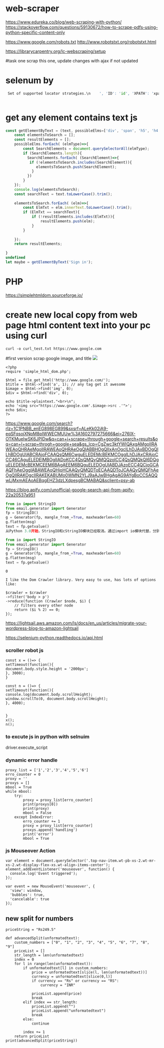 # web-scraper
https://www.edureka.co/blog/web-scraping-with-python/
https://stackoverflow.com/questions/59130672/how-to-scrape-pdfs-using-python-specific-content-only

https://www.google.com/robots.txt
http://www.robotstxt.org/robotstxt.html

https://librarycarpentry.org/lc-webscraping/setup

#task one 
scrap this one, update changes with ajax if not updated

# selenum by
```python
 Set of supported locator strategies.\n    ', 'ID': 'id', 'XPATH': 'xpath', 'LINK_TEXT': 'link text', 'PARTIAL_LINK_TEXT': 'partial link text', 'NAME': 'name', 'TAG_NAME': 'tag name', 'CLASS_NAME': 'class name', 'CSS_SELECTOR': 'css selector', '__dict__': <attribute '__dict__' of 'By' objects>, '__weakref__': <attribute '__weakref
 
 ```
# get any element contains text js
```javascript
const getElementByText = (text, possibleElms=['div', 'span', 'h5', 'h4', 'button', 'p','h6'])=>{
    const elementsToSearch = [];
    const resultElements = [];
    possibleElms.forEach( (elmType)=>{
        const SearchElements = document.querySelectorAll(elmType);
        if (SearchElements.length){
          SearchElements.forEach( (SearchElement)=>{
           if (!elementsToSearch.includes(SearchElement)){
              elementsToSearch.push(SearchElement);
            }
          })
        }
    });
    console.log(elementsToSearch);
    const searchText = text.toLowerCase().trim();
    
    elementsToSearch.forEach( (elm)=>{
        const ElmTxt = elm.innerText.toLowerCase().trim();
        if (ElmTxt == searchText){
            if (!resultElements.includes(ElmTxt)){
                resultElements.push(elm);
            }
        }
        
    });
    return resultElements;
    
}
undefined
let maybe = getElementByText('Sign in');

```
# PHP
https://simplehtmldom.sourceforge.io/


# create new local copy from web page html content text into your pc using  curl
 ```curl -o curl_test.txt https://www.google.com```
 
#first version scrap google image, and title
<img src='top_scrap.PNG'>


```
<?php
require 'simple_html_dom.php';

$html = file_get_html('http://www.google.com/');
$title = $html->find('a', 1); // any tag get it awesome
$image = $html->find('img', 0);
$div = $html->find('div', 0);

echo $title->plaintext."<br>\n";
echo '<img src="https://www.google.com'.$image->src .'">';
echo $div;
?>
```






https://www.google.com/search?rlz=1C1PNBB_enEG898EG899&sxsrf=ALeKk02jA9-eqSFqsojXNpM8plWWECMUUw%3A1602797275666&ei=276IX-OTKMuelwSK6JPIDw&q=can+i+scrape+through+google+search+results&oq=can+I+scrap+throgh+google+sea&gs_lcp=CgZwc3ktYWIQAxgAMgoIIRAWEAoQHRAeMgoIIRAWEAoQHRAeOgQIABBHOgQIIxAnOgcILhDJAxBDOgQILhBDOgUIABCRAjoFCAAQsQM6CwguELEDEMcBEKMCOggILhDJAxCRAjoCCC46CAguELEDEIMBOgIIADoKCC4QsQMQyQMQQzoICC4QsQMQkQI6DQguELEDEMcBEKMCEEM6BAgAEEM6BQguELEDOgUIABDJAzoECC4QCjoGCAAQFhAeOggIABAWEAoQHjoHCAAQyQMQDToECAAQDToJCAAQyQMQFhAeOgQIIRAKOgcIIRAKEKABUMo0WMN2YLJ9aAJwBHgAgAG9AYgBoCCSAQQwLjMxmAEAoAEBqgEHZ3dzLXdpesgBCMABAQ&sclient=psy-ab



https://blog.apify.com/unofficial-google-search-api-from-apify-22a20537a951

```python
from io import StringIO
from email.generator import Generator
fp = StringIO()
g = Generator(fp, mangle_from_=True, maxheaderlen=60)
g.flatten(msg)
text = fp.getvalue()
从Python 3.0开始，StringIO和cStringIO模块已经取消。通过import io模块代替，分别使用io.String或io.BytesIO处理文本和数据。从Python 3邮件流文档能看到相关实现StringIO的代码为：

from io import StringIO
from email.generator import Generator
fp = StringIO()
g = Generator(fp, mangle_from_=True, maxheaderlen=60)
g.flatten(msg)
text = fp.getvalue()
```
```
0

I like the Dom Crawler library. Very easy to use, has lots of options like:

$crawler = $crawler
->filter('body > p')
->reduce(function (Crawler $node, $i) {
    // filters every other node
    return ($i % 2) == 0;
});
```
https://lightsail.aws.amazon.com/ls/docs/en_us/articles/migrate-your-wordpress-blog-to-amazon-lightsail


https://selenium-python.readthedocs.io/api.html


### scroller robot js



```
const x = ()=> {
setTimeout(function(){
document.body.style.height = '2000px';
}, 3000);
}

const n = ()=> {
setTimeout(function(){
console.log(document.body.scrollHeight);
window.scrollTo(0, document.body.scrollHeight);
}, 4000);


}
x();
n();

```
### to excute js in python with selnuim 
 driver.execute_script
 
 
### dynamic error handle

```
proxy_list = ['1','2','3','4','5','6']
erro_counter = 0
proxy = ''
proxys = []
mbool = True
while mbool:
    try:
        proxy = proxy_list[erro_counter]
        print(proxys[0])
        print(proxy)
        mbool = False
    except IndexError:
        erro_counter += 1
        proxy = proxy_list[erro_counter]
        proxys.append('handling')
        print('error')
        mbool = True
```


### js Mouseover Action

```
var element = document.querySelector('.top-nav-item.wt-pb-xs-2.wt-mr-xs-2.wt-display-flex-xs.wt-align-items-center');
element.addEventListener('mouseover', function() {
  console.log('Event triggered');
});

var event = new MouseEvent('mouseover', {
  'view': window,
  'bubbles': true,
  'cancelable': true
});

```

## new split for numbers
```
priceString = "Rs249.5"

def advancedSplit(unformatedtext):
    custom_numbers = ["0", "1", "2", "3", "4", "5", "6", "7", "8", "9"]
    priceList = []
    str_length = len(unformatedtext)
    index = 0
    for l in range(len(unformatedtext)):
        if unformatedtext[l] in custom_numbers:
            price = unformatedtext[slice(l, len(unformatedtext))]
            currency = unformatedtext[slice(0,l)]
            if currency == "Rs" or currency == "RS":
                currency = "INR"
             
            priceList.append(price)
            break
        elif index == str_length:
            priceList.append("")
            priceList.append("unformatedtext")
            break
        else:
            continue
            
        index += 1
    return priceList
print(advancedSplit(priceString))
```
